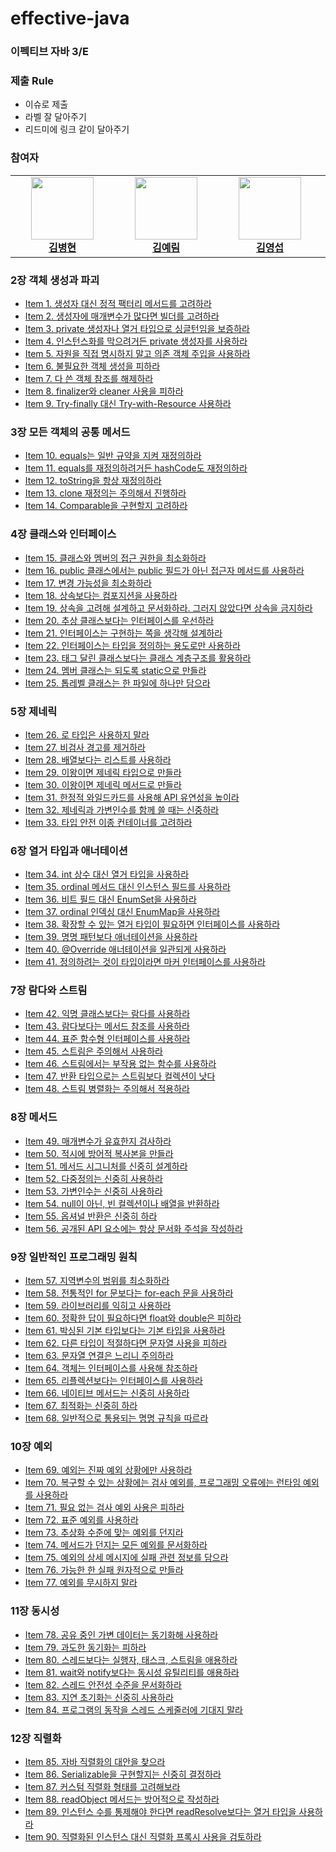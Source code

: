 # effective-java

### 이펙티브 자바 3/E

### 제출 Rule

- 이슈로 제출
- 라벨 잘 달아주기
- 리드미에 링크 같이 달아주기

### 참여자

<link rel="stylesheet" type="text/css" href=".github/css/style.css">

<table align="center">
    <tr align="center">
        <td style="min-width: 150px;">
            <a href="https://github.com/byunghyunkim0">
              <img src="https://github.com/byunghyunkim0.png" width="100">
              <br />
              <b>김병현</b>
            </a>
        </td>
        <td style="min-width: 150px;">
            <a href="https://github.com/Lainlnya">
              <img src="https://github.com/Lainlnya.png" width="100">
              <br />
              <b>김예림</b>
            </a> 
        </td>
        <td style="min-width: 150px;">
            <a href="https://github.com/youngkimi">
              <img src="https://github.com/youngkimi.png" width="100">
              <br />
              <b>김영섭</b>
            </a>
        </td>
        <td style="min-width: 150px;">
            <a href="https://github.com/heon118">
              <img src="https://github.com/heon118.png" width="100">
              <br />
              <b>이승헌</b>
            </a> 
        </td>
        <td style="min-width: 150px;">
            <a href="https://github.com/pyeong114">
              <img src="https://github.com/pyeong114.png" width="100">
              <br />
              <b>전은평</b>
            </a> 
        </td>
        <td style="min-width: 150px;">
            <a href="https://github.com/hyunsoo10">
              <img src="https://github.com/hyunsoo10.png" width="100">
              <br />
              <b>조현수</b>
            </a> 
        </td>
        <td style="min-width: 150px;">
            <a href="https://github.com/jseok0917">
              <img src="https://github.com/jseok0917.png" width="100">
              <br />
              <b>석지명</b>
            </a> 
        </td>
    </tr>
</table>

### 2장 객체 생성과 파괴

- [Item 1. 생성자 대신 정적 팩터리 메서드를 고려하라](https://github.com/peaches-book-study/effective-java/issues/7)
- [Item 2. 생성자에 매개변수가 많다면 빌더를 고려하라](https://github.com/peaches-book-study/effective-java/issues/3)
- [Item 3. private 생성자나 열거 타입으로 싱글턴임을 보증하라](https://github.com/peaches-book-study/effective-java/issues/1)
- [Item 4. 인스턴스화를 막으려거든 private 생성자를 사용하라](https://github.com/peaches-book-study/effective-java/issues/2)
- [Item 5. 자원을 직접 명시하지 말고 의존 객체 주입을 사용하라](https://github.com/peaches-book-study/effective-java/issues/5)
- [Item 6. 불필요한 객체 생성을 피하라](https://github.com/peaches-book-study/effective-java/issues/6)
- [Item 7. 다 쓴 객체 참조를 해제하라](https://github.com/peaches-book-study/effective-java/issues/8)
- [Item 8. finalizer와 cleaner 사용을 피하라](https://github.com/peaches-book-study/effective-java/issues/4)
- [Item 9. Try-finally 대신 Try-with-Resource 사용하라](https://github.com/peaches-book-study/effective-java/issues/9)

### 3장 모든 객체의 공통 메서드

- [Item 10. equals는 일반 규약을 지켜 재정의하라](https://github.com/peaches-book-study/effective-java/issues/11)
- [Item 11. equals를 재정의하려거든 hashCode도 재정의하라](https://github.com/peaches-book-study/effective-java/issues/15)
- [Item 12. toString을 항상 재정의하라](https://github.com/peaches-book-study/effective-java/issues/12)
- [Item 13. clone 재정의는 주의해서 진행하라](https://github.com/peaches-book-study/effective-java/issues/10)
- [Item 14. Comparable을 구현할지 고려하라](https://github.com/peaches-book-study/effective-java/issues/13)

### 4장 클래스와 인터페이스

- [Item 15. 클래스와 멤버의 접근 권한을 최소화하라](https://github.com/peaches-book-study/effective-java/issues/14)
- [Item 16. public 클래스에서는 public 필드가 아닌 접근자 메서드를 사용하라](https://github.com/peaches-book-study/effective-java/issues/16)
- [Item 17. 변경 가능성을 최소화하라](https://github.com/peaches-book-study/effective-java/issues/21)
- [Item 18. 상속보다는 컴포지션을 사용하라](https://github.com/peaches-book-study/effective-java/issues/17)
- [Item 19. 상속을 고려해 설계하고 문서화하라. 그러지 않았다면 상속을 금지하라](https://github.com/peaches-book-study/effective-java/issues/19)
- [Item 20. 추상 클래스보다는 인터페이스를 우선하라](https://github.com/peaches-book-study/effective-java/issues/18)
- [Item 21. 인터페이스는 구현하는 쪽을 생각해 설계하라](https://github.com/peaches-book-study/effective-java/issues/20)
- [Item 22. 인터페이스는 타입을 정의하는 용도로만 사용하라](https://github.com/peaches-book-study/effective-java/issues/25)
- [Item 23. 태그 달린 클래스보다는 클래스 계층구조를 활용하라](https://github.com/peaches-book-study/effective-java/issues/24)
- [Item 24. 멤버 클래스는 되도록 static으로 만들라](https://github.com/peaches-book-study/effective-java/issues/23)
- [Item 25. 톱레벨 클래스는 한 파일에 하나만 담으라](https://github.com/peaches-book-study/effective-java/issues/27)

### 5장 제네릭

- [Item 26. 로 타입은 사용하지 말라](https://github.com/peaches-book-study/effective-java/issues/22)
- [Item 27. 비검사 경고를 제거하라](https://github.com/peaches-book-study/effective-java/issues/26)
- [Item 28. 배열보다는 리스트를 사용하라](https://github.com/peaches-book-study/effective-java/issues/28)
- [Item 29. 이왕이면 제네릭 타입으로 만들라](https://github.com/peaches-book-study/effective-java/issues/29)
- [Item 30. 이왕이면 제네릭 메서드로 만들라](https://github.com/peaches-book-study/effective-java/issues/31)
- [Item 31. 한정적 와일드카드를 사용해 API 유연성을 높이라](https://github.com/peaches-book-study/effective-java/issues/30)
- [Item 32. 제네릭과 가변인수를 함께 쓸 때는 신중하라](https://github.com/peaches-book-study/effective-java/issues/34)
- [Item 33. 타입 안전 이종 컨테이너를 고려하라](https://github.com/peaches-book-study/effective-java/issues/32)

### 6장 열거 타입과 애너테이션

- [Item 34. int 상수 대신 열거 타입을 사용하라](https://github.com/peaches-book-study/effective-java/issues/33)
- [Item 35. ordinal 메서드 대신 인스턴스 필드를 사용하라](https://github.com/peaches-book-study/effective-java/issues/35)
- [Item 36. 비트 필드 대신 EnumSet을 사용하라](https://github.com/peaches-book-study/effective-java/issues/39)
- [Item 37. ordinal 인덱싱 대신 EnumMap을 사용하라](https://github.com/peaches-book-study/effective-java/issues/36)
- [Item 38. 확장할 수 있는 열거 타입이 필요하면 인터페이스를 사용하라](https://github.com/peaches-book-study/effective-java/issues/38)
- [Item 39. 명명 패턴보다 애너테이션을 사용하라](https://github.com/peaches-book-study/effective-java/issues/40)
- [Item 40. @Override 애너테이션을 일관되게 사용하라](https://github.com/peaches-book-study/effective-java/issues/37)
- [Item 41. 정의하려는 것이 타입이라면 마커 인터페이스를 사용하라](https://github.com/peaches-book-study/effective-java/issues/42)

### 7장 람다와 스트림

- [Item 42. 익명 클래스보다는 람다를 사용하라](https://github.com/peaches-book-study/effective-java/issues/41)
- [Item 43. 람다보다는 메서드 참조를 사용하라](https://github.com/peaches-book-study/effective-java/issues/43)
- [Item 44. 표준 함수형 인터페이스를 사용하라](https://github.com/peaches-book-study/effective-java/issues/47)
- [Item 45. 스트림은 주의해서 사용하라](https://github.com/peaches-book-study/effective-java/issues/45)
- [Item 46. 스트림에서는 부작용 없는 함수를 사용하라](https://github.com/peaches-book-study/effective-java/issues/46)
- [Item 47. 반환 타입으로는 스트림보다 컬렉션이 낫다](https://github.com/peaches-book-study/effective-java/issues/44)
- [Item 48. 스트림 병렬화는 주의해서 적용하라](https://github.com/peaches-book-study/effective-java/issues/49)

### 8장 메서드

- [Item 49. 매개변수가 유효한지 검사하라](https://github.com/peaches-book-study/effective-java/issues/48)
- [Item 50. 적시에 방어적 복사본을 만들라](https://github.com/peaches-book-study/effective-java/issues/54)
- [Item 51. 메서드 시그니처를 신중히 설계하라](https://github.com/peaches-book-study/effective-java/issues/50)
- [Item 52. 다중정의는 신중히 사용하라](https://github.com/peaches-book-study/effective-java/issues/53)
- [Item 53. 가변인수는 신중히 사용하라](https://github.com/peaches-book-study/effective-java/issues/51)
- [Item 54. null이 아닌, 빈 컬렉션이나 배열을 반환하라](https://github.com/peaches-book-study/effective-java/issues/52)
- [Item 55. 옵셔널 반환은 신중히 하라](https://github.com/peaches-book-study/effective-java/issues/56)
- [Item 56. 공개된 API 요소에는 항상 문서화 주석을 작성하라](https://github.com/peaches-book-study/effective-java/issues/55)

### 9장 일반적인 프로그래밍 원칙

- [Item 57. 지역변수의 범위를 최소화하라]()
- [Item 58. 전통적인 for 문보다는 for-each 문을 사용하라]()
- [Item 59. 라이브러리를 익히고 사용하라]()
- [Item 60. 정확한 답이 필요하다면 float와 double은 피하라]()
- [Item 61. 박싱된 기본 타입보다는 기본 타입을 사용하라]()
- [Item 62. 다른 타입이 적절하다면 문자열 사용을 피하라]()
- [Item 63. 문자열 연결은 느리니 주의하라]()
- [Item 64. 객체는 인터페이스를 사용해 참조하라]()
- [Item 65. 리플렉션보다는 인터페이스를 사용하라]()
- [Item 66. 네이티브 메서드는 신중히 사용하라]()
- [Item 67. 최적화는 신중히 하라]()
- [Item 68. 일반적으로 통용되는 명명 규칙을 따르라]()

### 10장 예외

- [Item 69. 예외는 진짜 예외 상황에만 사용하라]()
- [Item 70. 복구할 수 있는 상황에는 검사 예외를, 프로그래밍 오류에는 런타임 예외를 사용하라]()
- [Item 71. 필요 없는 검사 예외 사용은 피하라]()
- [Item 72. 표준 예외를 사용하라]()
- [Item 73. 추상화 수준에 맞는 예외를 던지라]()
- [Item 74. 메서드가 던지는 모든 예외를 문서화하라]()
- [Item 75. 예외의 상세 메시지에 실패 관련 정보를 담으라]()
- [Item 76. 가능한 한 실패 원자적으로 만들라]()
- [Item 77. 예외를 무시하지 말라]()

### 11장 동시성

- [Item 78. 공유 중인 가변 데이터는 동기화해 사용하라]()
- [Item 79. 과도한 동기화는 피하라]()
- [Item 80. 스레드보다는 실행자, 태스크, 스트림을 애용하라]()
- [Item 81. wait와 notify보다는 동시성 유틸리티를 애용하라]()
- [Item 82. 스레드 안전성 수준을 문서화하라]()
- [Item 83. 지연 초기화는 신중히 사용하라]()
- [Item 84. 프로그램의 동작을 스레드 스케줄러에 기대지 말라]()

### 12장 직렬화

- [Item 85. 자바 직렬화의 대안을 찾으라]()
- [Item 86. Serializable을 구현할지는 신중히 결정하라]()
- [Item 87. 커스텀 직렬화 형태를 고려해보라]()
- [Item 88. readObject 메서드는 방어적으로 작성하라]()
- [Item 89. 인스턴스 수를 통제해야 한다면 readResolve보다는 열거 타입을 사용하라]()
- [Item 90. 직렬화된 인스턴스 대신 직렬화 프록시 사용을 검토하라]()
